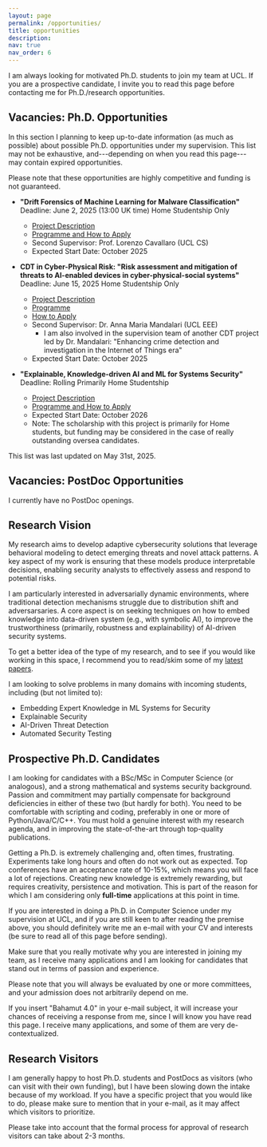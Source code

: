 ```yaml
---
layout: page
permalink: /opportunities/
title: opportunities
description: 
nav: true
nav_order: 6
---
```


I am always looking for motivated  Ph.D. students to join my team at UCL. If you are a prospective candidate, I invite you to read this page before contacting me for Ph.D./research opportunities.

## Vacancies: Ph.D. Opportunities

In this section I planning to keep up-to-date information (as much as possible) about possible Ph.D. opportunities under my supervision. This list may not be exhaustive, and---depending on when you read this page---may contain expired opportunities. 

Please note that these opportunities are highly competitive and funding is not guaranteed. 

* **"Drift Forensics of Machine Learning for Malware Classification"** <span class="badge badge-info">Deadline: June 2, 2025 (13:00 UK time)</span>  <span class="badge badge-warning">Home Studentship Only</span>
    * [Project Description](https://ucl-epsrc-dtp.github.io/2025-26-project-catalogue/projects/2531ad1513.html)
    * [Programme and How to Apply](https://www.ucl.ac.uk/epsrc-doctoral-training/prospective-students/apply-ucl-epsrc-landscape-award-uela-studentship)
    * Second Supervisor: Prof. Lorenzo Cavallaro (UCL CS)
    * Expected Start Date: October 2025

* **CDT in Cyber-Physical Risk: "Risk assessment and mitigation of threats to AI-enabled devices in cyber-physical-social systems"** <span class="badge badge-info">Deadline: June 15, 2025</span> <span class="badge badge-warning">Home Studentship Only</span>
    * [Project Description](https://www.ucl.ac.uk/security-crime-science/project-proposals)
    * [Programme](https://www.ucl.ac.uk/security-crime-science/study/postgraduate-research/epsrc-centre-doctoral-training-cyber-physical-risk)
    * [How to Apply](https://www.ucl.ac.uk/security-crime-science/how-apply-and-secure-funding)
    * Second Supervisor: Dr. Anna Maria Mandalari (UCL EEE)
        * I am also involved in the supervision team of another CDT project led by Dr. Mandalari: "Enhancing crime detection and investigation in the Internet of Things era"
    * Expected Start Date: October 2025

* **"Explainable, Knowledge-driven AI and ML for Systems Security"** <span class="badge badge-info">Deadline: Rolling</span> <span class="badge badge-warning">Primarily Home Studentship</span>
    * [Project Description](https://www.findaphd.com/phds/programme/ucl-s-department-of-computer-science-offers-fully-funded-home-studentships-starting-september-2025/?p6777)
    * [Programme and How to Apply](https://www.ucl.ac.uk/prospective-students/graduate/research-degrees/computer-science-4-year-programme-mphil-phd)
    * Expected Start Date: October 2026 
    * Note: The scholarship with this project is primarily for Home students, but funding may be considered in the case of really outstanding oversea candidates.



This list was last updated on May 31st, 2025.


## Vacancies: PostDoc Opportunities 

I currently have no PostDoc openings.

## Research Vision

My research aims to develop adaptive cybersecurity solutions that leverage behavioral modeling to detect emerging threats and novel attack patterns. A key aspect of my work is ensuring that these models produce interpretable decisions, enabling security analysts to effectively assess and respond to potential risks.

I am particularly interested in adversarially dynamic environments, where traditional detection mechanisms struggle due to distribution shift and adversarsaries. A core aspect is on seeking techniques on how to embed knowledge into data-driven system (e.g., with symbolic AI), to improve the trustworthiness (primarily, robustness and explainability) of AI-driven security systems.

To get a better idea of the type of my research, and to see if you would like working in this space, I recommend you to read/skim some of my [latest papers](/publications/).

I am looking to solve problems in many domains with incoming  students, including (but not limited to):

- Embedding Expert Knowledge in ML Systems for Security 
- Explainable Security
- AI-Driven Threat Detection
- Automated Security Testing

## Prospective Ph.D. Candidates

I am looking for candidates with a BSc/MSc in Computer Science (or analogous), and a strong mathematical and systems security background. Passion and commitment may partially compensate for background deficiencies in either of these two (but hardly for both). You need to be comfortable with scripting and coding, preferably in one or more of Python/Java/C/C++. You must hold a genuine interest with my research agenda, and in improving the state-of-the-art through top-quality publications.

Getting a Ph.D. is extremely challenging and, often times, frustrating. Experiments take long hours and often do not work out as expected. Top conferences have an acceptance rate of 10-15%, which means you will face a lot of rejections. Creating new knowledge is extremely rewarding, but requires creativity, persistence and motivation. This is part of the reason for which I am considering only **full-time** applications at this point in time.

If you are interested in doing a Ph.D. in Computer Science under my supervision at UCL, and if you are still keen to after reading the premise above, you should definitely write me an e-mail with your CV and interests (be sure to read all of this page before sending). 

Make sure that you really motivate why you are interested in joining my team, as I receive many applications and I am looking for candidates that stand out in terms of passion and experience. 

Please note that you will always be evaluated by one or more committees, and your admission does not arbitrarily depend on me. 

If you insert "Bahamut 4.0" in your e-mail subject, it will increase your chances of receiving a response from me, since I will know you have read this page. I receive many applications, and some of them are very de-contextualized. 

## Research Visitors

I am generally happy to host Ph.D. students and PostDocs as visitors (who can visit with their own funding), but I have been slowing down the intake because of my workload. If you have a specific project that you would like to do, please make sure to mention that in your e-mail, as it may affect which visitors to prioritize. 

Please take into account that the formal process for approval of research visitors can take about 2-3 months. 